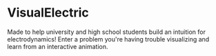 # VisualElectric
Made to help university and high school students build an intuition for electrodynamics! Enter a problem you're having trouble visualizing and learn from an interactive animation. 